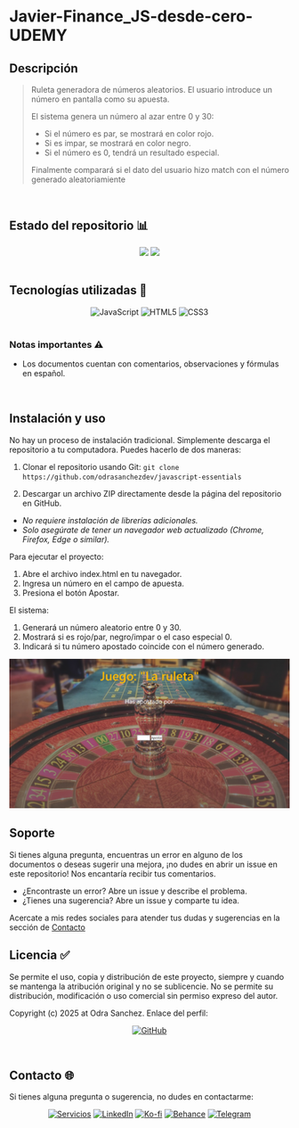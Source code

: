 # Javier-Finance_JS-desde-cero-UDEMY

## Descripción
> Ruleta generadora de números aleatorios. El usuario introduce un número en pantalla como su apuesta.
>
> El sistema genera un número al azar entre 0 y 30:
> * Si el número es par, se mostrará en color rojo.
> * Si es impar, se mostrará en color negro.
> * Si el número es 0, tendrá un resultado especial.
>
> Finalmente comparará si el dato del usuario hizo match con el número generado aleatoriamiente
<br>

## Estado del repositorio 📊️
<div align="center" style="display: inline_block">
<img src="https://img.shields.io/badge/Coverage-100%25-7389A6?style=for-the-badge" />
<img src="https://img.shields.io/badge/Version-1.0-7389A6?style=for-the-badge" />
</div>
<br>

## Tecnologías utilizadas 🔨
<div align="center" style="display: inline_block">
<img alt="JavaScript" src="https://img.shields.io/badge/JavaScript-F7DF1E?style=for-the-badge" />
<img alt="HTML5" src="https://img.shields.io/badge/HTML5-E34F26?style=for-the-badge" />
<img alt="CSS3" src="https://img.shields.io/badge/CSS3-1572B6?style=for-the-badge" />
</div>
<br>

### Notas importantes ⚠
  - Los documentos cuentan con comentarios, observaciones y fórmulas en español.
<br>

## Instalación y uso
No hay un proceso de instalación tradicional. Simplemente descarga el repositorio a tu computadora. Puedes hacerlo de dos maneras:

1. Clonar el repositorio usando Git:
`git clone https://github.com/odrasanchezdev/javascript-essentials`

2. Descargar un archivo ZIP directamente desde la página del repositorio en GitHub.

* _No requiere instalación de librerías adicionales._
* _Solo asegúrate de tener un navegador web actualizado (Chrome, Firefox, Edge o similar)._

Para ejecutar el proyecto:
1. Abre el archivo index.html en tu navegador.
2. Ingresa un número en el campo de apuesta.
3. Presiona el botón Apostar.

El sistema:
1. Generará un número aleatorio entre 0 y 30.
2. Mostrará si es rojo/par, negro/impar o el caso especial 0.
3. Indicará si tu número apostado coincide con el número generado.

![Captura de pantalla de la pantalla principal de la Ruleta](./assets/ruleta-pantalla-principal.png)


## Soporte
Si tienes alguna pregunta, encuentras un error en alguno de los documentos o deseas sugerir una mejora, ¡no dudes en abrir un issue en este repositorio! Nos encantaría recibir tus comentarios.

* ¿Encontraste un error? Abre un issue y describe el problema.
* ¿Tienes una sugerencia? Abre un issue y comparte tu idea.

Acercate a mis redes sociales para atender tus dudas y sugerencias en la sección de [Contacto](#contacto-)
<br>

## Licencia ✅
Se permite el uso, copia y distribución de este proyecto, siempre y cuando se mantenga la atribución original y no se sublicencie. No se permite su distribución, modificación o uso comercial sin permiso expreso del autor.

Copyright (c) 2025 at Odra Sanchez. Enlace del perfil:
<div align="center" style="display: inline_block">
  
<a href="https://github.com/odrasanchezdev">![GitHub](https://img.shields.io/badge/GitHub-100000?style=for-the-badge&logo=github&logoColor=white)</a>
</div>
<br>

## Contacto 🌐
Si tienes alguna pregunta o sugerencia, no dudes en contactarme:
<div align="center" style="display: inline_block;">
  
 <a href="https://odrasanchezdev.super.site/">![Servicios](https://img.shields.io/badge/servicios-071739?style=for-the-badge)</a>
 <a href="https://www.linkedin.com/in/odrasanchez/">![LinkedIn](https://img.shields.io/badge/-LinkedIn-004e89?style=for-the-badge)</a>
 <a href="https://ko-fi.com/odrasanchez">![Ko-fi](https://img.shields.io/badge/-Ko--fi-F16061?style=for-the-badge)</a>
 <a href="https://www.behance.net/odrasanchezdev">![Behance](https://img.shields.io/badge/-B&emacr;hance-1982c4?style=for-the-badge)</a>
 <a href="https://t.me/odrasanchezdev">![Telegram](https://img.shields.io/badge/-Telegram-219ebc?style=for-the-badge)</a>
 
</div>
